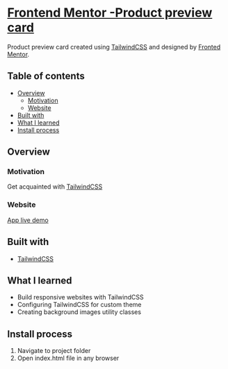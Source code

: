 # [Frontend Mentor -Product preview card](https://helpful-manatee-53653d.netlify.app/)

Product preview card created using [TailwindCSS](https://tailwindcss.com/) and designed by [Fronted Mentor](https://www.frontendmentor.io/challenges/product-preview-card-component-GO7UmttRfa/hub).

## Table of contents

- [Overview](#overview)
  - [Motivation](#motivation)
  - [Website](#website)  
- [Built with](#built-with)  
- [What I learned](#what-i-learned)
- [Install process](#install-process)
  
## Overview
  
### Motivation

Get acquainted with [TailwindCSS](https://tailwindcss.com/)

### Website

[App live demo](https://helpful-manatee-53653d.netlify.app/)

## Built with

 - [TailwindCSS](https://tailwindcss.com/)
 
## What I learned 
 - Build responsive websites with TailwindCSS
 - Configuring TailwindCSS for custom theme
 - Creating background images utility classes 
 
## Install process

1. Navigate to project folder
2. Open index.html file in any browser

